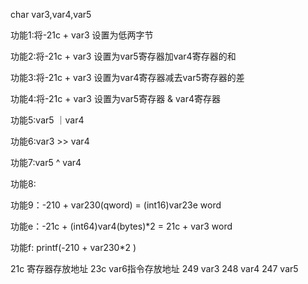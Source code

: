 char var3,var4,var5

功能1:将-21c + var3 设置为低两字节

功能2:将-21c + var3 设置为var5寄存器加var4寄存器的和

功能3:将-21c + var3 设置为var4寄存器减去var5寄存器的差

功能4:将-21c + var3 设置为var5寄存器 & var4寄存器

功能5:var5 ｜var4

功能6:var3 >> var4

功能7:var5 ^ var4

功能8:

功能9：-210 + var230(qword) = (int16)var23e word

功能e：-21c + (int64)var4(bytes)*2 = 21c + var3   word

功能f: printf(-210 + var230*2 )



21c 寄存器存放地址	23c var6指令存放地址    249 var3	248 var4	247 var5
